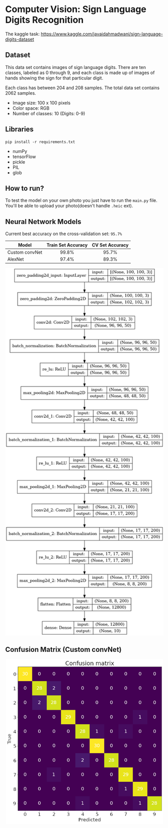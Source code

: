 # Computer Vision: Sign Language Digits Recognition

The kaggle task: https://www.kaggle.com/javaidahmadwani/sign-language-digits-dataset

## Dataset

This data set contains images of sign language digits. There are ten classes, labeled as 0 through 9, and each class is made up of images of hands showing the sign for that particular digit.

Each class has between 204 and 208 samples. The total data set contains 2062 samples.

- Image size: 100 x 100 pixels
- Color space: RGB
- Number of classes: 10 (Digits: 0-9)

## Libraries

`pip install -r requirements.txt`

- numPy
- tensorFlow
- pickle
- PIL
- glob

## How to run?

To test the model on your own photo you just have to run the `main.py` file. You'll be able to upload your photo(doesn't handle `.heic` ext).

## Neural Network Models
Current best accuracy on the cross-validation set: `95.7%`

| Model           | Train Set Accuracy    | CV Set Accuracy       |
|-----------------|:---------------------:|:---------------------:|
| Custom convNet  | 99.8%                 | 95.7%                 |
| AlexNet         | 97.4%                 | 89.3%                 |


<p align="center">
  <img src="./img/model_plot.png" style="width:600px;"/>
</p>

## Confusion Matrix (Custom convNet)
<p align="center">
  <img src="./img/confusion_matrix.png" style="width:500px;"/>
</p>

